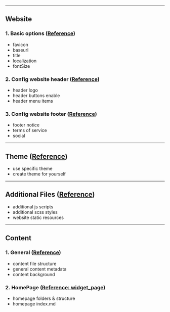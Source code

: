 
---

## Website

### 1. Basic options ([Reference](./customize_your_website.md))

- favicon
- baseurl
- title
- localization
- fontSize

### 2. Config website header ([Reference](./customize_your_header.md))

- header logo
- header buttons enable
- header menu items

### 3. Config website footer ([Reference](./customize_your_footer.md))

- footer notice
- terms of service
- social

---

## Theme ([Reference](./create_theme_for_your_website.md))

- use specific theme
- create theme for yourself

---

## Additional Files ([Reference](./additions_for_your_website.md))

- additional js scripts
- additional scss styles
- website static resources

---

## Content

### 1. General ([Reference](./create_a_general_content.md))

- content file structure
- general content metadata
- content background

### 2. HomePage ([Reference: widget_page](./config_your_home_page.md))

- homepage folders & structure
- homepage index.md


